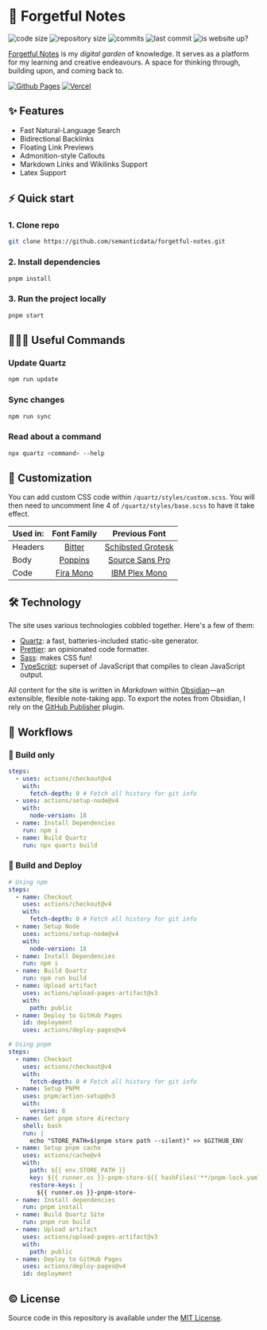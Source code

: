 # 🌱 Forgetful Notes

![code size](https://img.shields.io/github/languages/code-size/semanticdata/forgetful-notes)
![repository size](https://img.shields.io/github/repo-size/semanticdata/forgetful-notes)
![commits](https://img.shields.io/github/commit-activity/t/semanticdata/forgetful-notes)
![last commit](https://img.shields.io/github/last-commit/semanticdata/forgetful-notes)
![is website up?](https://img.shields.io/website/https/forgetfulnotes.com.svg)

[Forgetful Notes](https://forgetfulnotes.com) is my _digital garden_ of knowledge. It serves as a platform for my learning and creative endeavours. A space for thinking through, building upon, and coming back to.

[![Github Pages](https://img.shields.io/badge/github%20pages-121013?style=for-the-badge&logo=github&logoColor=white)](https://forgetfulnotes.com/)
[![Vercel](https://img.shields.io/badge/vercel-%23000000.svg?style=for-the-badge&logo=vercel&logoColor=white)](https://forgetful-notes.vercel.app/)

## ✨ Features

- Fast Natural-Language Search
- Bidirectional Backlinks
- Floating Link Previews
- Admonition-style Callouts
- Markdown Links and Wikilinks Support
- Latex Support

## ⚡ Quick start

### 1. Clone repo

```sh
git clone https://github.com/semanticdata/forgetful-notes.git
```

### 2. Install dependencies

```sh
pnpm install
```

### 3. Run the project locally

```sh
pnpm start
```

## 👨🏼‍💻 Useful Commands

### Update Quartz

```sh
npm run update
```

### Sync changes

```sh
npm run sync
```

### Read about a command

```sh
npx quartz <command> --help
```

## 🎨 Customization

You can add custom CSS code within `/quartz/styles/custom.scss`. You will then need to uncomment line 4 of `/quartz/styles/base.scss` to have it take effect.

| Used in: | Font Family | Previous Font |
| --- | :---: | :---: |
| Headers | [Bitter](https://fonts.google.com/specimen/Bitter) | [Schibsted Grotesk](https://fonts.google.com/specimen/Schibsted+Grotesk) |
| Body | [Poppins](https://fonts.google.com/specimen/Poppins) | [Source Sans Pro](https://fonts.google.com/specimen/Source+Sans+3) |
| Code | [Fira Mono](https://fonts.google.com/specimen/Fira+Mono) | [IBM Plex Mono](https://fonts.google.com/specimen/IBM+Plex+Mono) |

## 🛠️ Technology

The site uses various technologies cobbled together. Here's a few of them:

- [Quartz](https://github.com/jackyzha0/quartz): a fast, batteries-included static-site generator.
- [Prettier](https://github.com/prettier/prettier): an opinionated code formatter.
- [Sass](https://github.com/sass/sass): makes CSS fun!
- [TypeScript](https://github.com/microsoft/TypeScript): superset of JavaScript that compiles to clean JavaScript output.

All content for the site is written in _Markdown_ within [Obsidian](https://obsidian.md/)—an extensible, flexible note-taking app. To export the notes from Obsidian, I rely on the [GitHub Publisher](https://github.com/ObsidianPublisher) plugin.

## 🔀 Workflows

### 🔨 Build only


```yml
steps:
  - uses: actions/checkout@v4
    with:
      fetch-depth: 0 # Fetch all history for git info
  - uses: actions/setup-node@v4
    with:
      node-version: 18
  - name: Install Dependencies
    run: npm i
  - name: Build Quartz
    run: npx quartz build
```

### 🚀 Build and Deploy

```yml
# Using npm
steps:
  - name: Checkout
    uses: actions/checkout@v4
    with:
      fetch-depth: 0 # Fetch all history for git info
  - name: Setup Node
    uses: actions/setup-node@v4
    with:
      node-version: 18
  - name: Install Dependencies
    run: npm i
  - name: Build Quartz
    run: npm run build
  - name: Upload artifact
    uses: actions/upload-pages-artifact@v3
    with:
      path: public
  - name: Deploy to GitHub Pages
    id: deployment
    uses: actions/deploy-pages@v4
```

```yml
# Using pnpm
steps:
  - name: Checkout
    uses: actions/checkout@v4
    with:
      fetch-depth: 0 # Fetch all history for git info
  - name: Setup PNPM
    uses: pnpm/action-setup@v3
    with:
      version: 8
  - name: Get pnpm store directory
    shell: bash
    run: |
      echo "STORE_PATH=$(pnpm store path --silent)" >> $GITHUB_ENV
  - name: Setup pnpm cache
    uses: actions/cache@v4
    with:
      path: ${{ env.STORE_PATH }}
      key: ${{ runner.os }}-pnpm-store-${{ hashFiles('**/pnpm-lock.yaml') }}
      restore-keys: |
        ${{ runner.os }}-pnpm-store-
  - name: Install dependencies
    run: pnpm install
  - name: Build Quartz Site
    run: pnpm run build
  - name: Upload artifact
    uses: actions/upload-pages-artifact@v3
    with:
      path: public
  - name: Deploy to GitHub Pages
    uses: actions/deploy-pages@v4
    id: deployment
```

## © License

Source code in this repository is available under the [MIT License](LICENSE).
